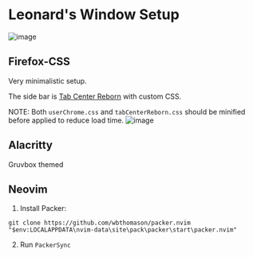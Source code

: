 # Leonard's Window Setup 
![image](https://github.com/LeonardALQ/Firefox-CSS/assets/77181877/d0439ed6-9235-45b1-844f-35505d0aed90)

## Firefox-CSS
Very minimalistic setup. 

The side bar is [Tab Center Reborn](https://addons.mozilla.org/en-US/firefox/addon/tabcenter-reborn/) with custom CSS. 

NOTE: Both `userChrome.css` and `tabCenterReborn.css` should be minified before applied to reduce load time. 
![image](https://github.com/LeonardALQ/Firefox-CSS/assets/77181877/d0439ed6-9235-45b1-844f-35505d0aed90)

## Alacritty 
Gruvbox themed

## Neovim
1. Install Packer:
```
git clone https://github.com/wbthomason/packer.nvim "$env:LOCALAPPDATA\nvim-data\site\pack\packer\start\packer.nvim"
```
2. Run `PackerSync` 
